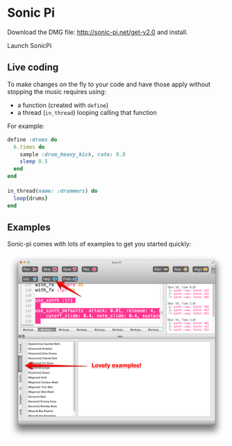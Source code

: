 # Sonic Pi

Download the DMG file: http://sonic-pi.net/get-v2.0 and install.

Launch SonicPi

## Live coding

To make changes on the fly to your code and have those apply without stopping the music requires using:
* a function (created with `define`)
* a thread (`in_thread`) looping calling that function

For example:

```ruby
define :drums do
  6.times do
    sample :drum_heavy_kick, rate: 0.8
    sleep 0.5
  end
end

in_thread(name: :drummers) do
  loop{drums}
end
```

## Examples

Sonic-pi comes with lots of examples to get you started quickly:

![](/docs/sonic-pi/examples_screen.jpg)
